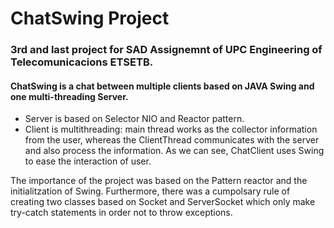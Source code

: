 # ChatSwing Project
### 3rd and last project for SAD Assignemnt of UPC Engineering of Telecomunicacions ETSETB.

#### ChatSwing is a chat between multiple clients based on JAVA Swing and one multi-threading Server.
  * Server is based on Selector NIO and Reactor pattern.
  * Client is multithreading: main thread works as the collector information from the user, whereas the ClientThread communicates with the server and also process the information.
As we can see, ChatClient uses Swing to ease the interaction of user.

The importance of the project was based on the Pattern reactor and the initialitzation of Swing.
Furthermore, there was a cumpolsary rule of creating two classes based on Socket and ServerSocket which only make try-catch statements in order not to throw exceptions.

